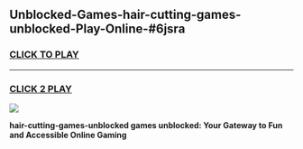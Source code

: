 
## Unblocked-Games-hair-cutting-games-unblocked-Play-Online-#6jsra
<h3>
<a href="https://premium.freeplayer.one?title=hair-cutting-games-unblocked&ref=27F">CLICK TO PLAY</a></h3>
<hr>

<h3>
<a href="https://premium.freeplayer.one?title=hair-cutting-games-unblocked&ref=27F">CLICK 2 PLAY</a>
  
</h3>

<a href="https://premium.freeplayer.one?title=hair-cutting-games-unblocked&ref=27F"><img src="https://clearcache.store/games.png"></a>


**hair-cutting-games-unblocked games unblocked: Your Gateway to Fun and Accessible Online Gaming**
